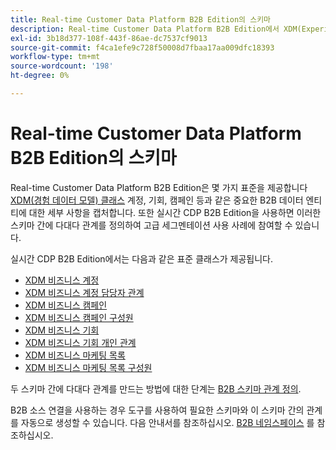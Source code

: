 ```yaml
---
title: Real-time Customer Data Platform B2B Edition의 스키마
description: Real-time Customer Data Platform B2B Edition에서 XDM(Experience Data Model) 스키마의 역할에 대한 개요입니다.
exl-id: 3b18d377-108f-443f-86ae-dc7537cf9013
source-git-commit: f4ca1efe9c728f50008d7fbaa17aa009dfc18393
workflow-type: tm+mt
source-wordcount: '198'
ht-degree: 0%

---
```


# Real-time Customer Data Platform B2B Edition의 스키마

Real-time Customer Data Platform B2B Edition은 몇 가지 표준을 제공합니다 [XDM(경험 데이터 모델) 클래스](../../xdm/schema/composition.md#class) 계정, 기회, 캠페인 등과 같은 중요한 B2B 데이터 엔티티에 대한 세부 사항을 캡처합니다. 또한 실시간 CDP B2B Edition을 사용하면 이러한 스키마 간에 다대다 관계를 정의하여 고급 세그멘테이션 사용 사례에 참여할 수 있습니다.

실시간 CDP B2B Edition에서는 다음과 같은 표준 클래스가 제공됩니다.

* [XDM 비즈니스 계정](../../xdm/classes/b2b/business-account.md)
* [XDM 비즈니스 계정 담당자 관계](../../xdm/classes/b2b/business-account-person-relation.md)
* [XDM 비즈니스 캠페인](../../xdm/classes/b2b/business-campaign.md)
* [XDM 비즈니스 캠페인 구성원](../../xdm/classes/b2b/business-campaign-members.md)
* [XDM 비즈니스 기회](../../xdm/classes/b2b/business-opportunity.md)
* [XDM 비즈니스 기회 개인 관계](../../xdm/classes/b2b/business-opportunity-person-relation.md)
* [XDM 비즈니스 마케팅 목록](../../xdm/classes/b2b/business-marketing-list.md)
* [XDM 비즈니스 마케팅 목록 구성원](../../xdm/classes/b2b/business-marketing-list-members.md)

두 스키마 간에 다대다 관계를 만드는 방법에 대한 단계는 [B2B 스키마 관계 정의](../../xdm/tutorials/relationship-b2b.md).

B2B 소스 연결을 사용하는 경우 도구를 사용하여 필요한 스키마와 이 스키마 간의 관계를 자동으로 생성할 수 있습니다. 다음 안내서를 참조하십시오. [B2B 네임스페이스](../../sources/connectors/adobe-applications/marketo/marketo-namespaces.md) 를 참조하십시오.
